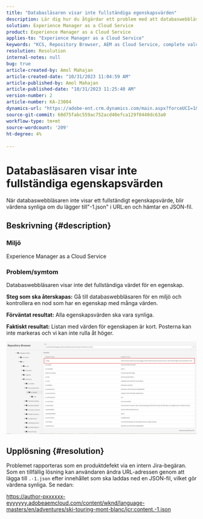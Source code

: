 ```yaml
---
title: "Databasläsaren visar inte fullständiga egenskapsvärden"
description: Lär dig hur du åtgärdar ett problem med att databaswebbläsaren inte visar fullständiga egenskapsvärden i Adobe Experience Manager. Lägg till"-1.json" i URL:en.
solution: Experience Manager as a Cloud Service
product: Experience Manager as a Cloud Service
applies-to: "Experience Manager as a Cloud Service"
keywords: "KCS, Repository Browser, AEM as Cloud Service, complete value"
resolution: Resolution
internal-notes: null
bug: true
article-created-by: Amol Mahajan
article-created-date: "10/31/2023 11:04:59 AM"
article-published-by: Amol Mahajan
article-published-date: "10/31/2023 11:25:40 AM"
version-number: 2
article-number: KA-23004
dynamics-url: "https://adobe-ent.crm.dynamics.com/main.aspx?forceUCI=1&pagetype=entityrecord&etn=knowledgearticle&id=20f85554-dd77-ee11-8179-6045bd0061cb"
source-git-commit: 60d75fabc559ac752acd40efca129f0440dc63a0
workflow-type: tm+mt
source-wordcount: '209'
ht-degree: 4%

---
```


# Databasläsaren visar inte fullständiga egenskapsvärden


När databaswebbläsaren inte visar ett fullständigt egenskapsvärde, blir värdena synliga om du lägger till&quot;-1.json&quot; i URL:en och hämtar en JSON-fil.

## Beskrivning {#description}


### <b>Miljö</b>

Experience Manager as a Cloud Service



### <b>Problem/symtom</b>

Databaswebbläsaren visar inte det fullständiga värdet för en egenskap.

<b>Steg som ska återskapas:</b> Gå till databaswebbläsaren för en miljö och kontrollera en nod som har en egenskap med många värden.

<b>Förväntat resultat:</b> Alla egenskapsvärden ska vara synliga.

<b>Faktiskt resultat:</b> Listan med värden för egenskapen är kort. Posterna kan inte markeras och vi kan inte rulla åt höger.



![](assets/05df7e78-ff6b-ee11-8df0-6045bd006e5a.png)


## Upplösning {#resolution}

Problemet rapporteras som en produktdefekt via en intern Jira-begäran.<br>
Som en tillfällig lösning kan användaren ändra URL-adressen genom att lägga till `.-1.json` efter innehållet som ska laddas ned en JSON-fil, vilket gör värdena synliga. Se nedan:

https://author-pxxxxxx-eyyyyyy.adobeaemcloud.com/content/wknd/language-masters/en/adventures/ski-touring-mont-blanc/jcr:content.-1.json
